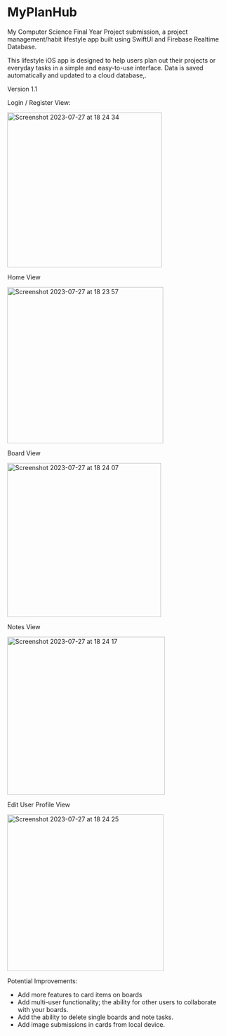 # MyPlanHub
My Computer Science Final Year Project submission, a project management/habit lifestyle app built using SwiftUI and Firebase Realtime Database. 

This lifestyle iOS app is designed to help users plan out their projects or everyday tasks in a simple and easy-to-use interface. Data is saved automatically and updated to a cloud database,.

Version 1.1

Login / Register View:


<img width="352" alt="Screenshot 2023-07-27 at 18 24 34" src="https://github.com/bi0hazarDD/MyPlanHub/assets/41805267/86063615-65f7-4d15-95d4-854fd3ead26d">


Home View



<img width="355" alt="Screenshot 2023-07-27 at 18 23 57" src="https://github.com/bi0hazarDD/MyPlanHub/assets/41805267/d9dcdf1e-2e2e-4732-ba6b-78728af6f81d">



Board View


<img width="350" alt="Screenshot 2023-07-27 at 18 24 07" src="https://github.com/bi0hazarDD/MyPlanHub/assets/41805267/f24043ef-1ba1-4217-b48c-d3bdc127691b">

Notes View



<img width="359" alt="Screenshot 2023-07-27 at 18 24 17" src="https://github.com/bi0hazarDD/MyPlanHub/assets/41805267/9bcfc436-421a-4e52-8254-9701fd897d5f">



Edit User Profile View



<img width="356" alt="Screenshot 2023-07-27 at 18 24 25" src="https://github.com/bi0hazarDD/MyPlanHub/assets/41805267/abe0193c-6d1c-4bb7-a6b4-ea497cac6bd9">


Potential Improvements:
- Add more features to card items on boards
- Add multi-user functionality; the ability for other users to collaborate with your boards.
- Add the ability to delete single boards and note tasks.
- Add image submissions in cards from local device.
